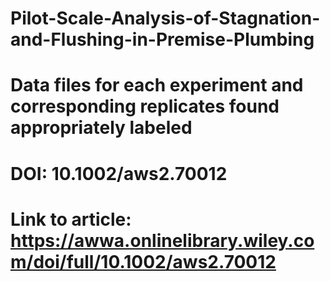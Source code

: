 # Pilot-Scale-Analysis-of-Stagnation-and-Flushing-in-Premise-Plumbing
# Data files for each experiment and corresponding replicates found appropriately labeled 
# DOI: 10.1002/aws2.70012
# Link to article: https://awwa.onlinelibrary.wiley.com/doi/full/10.1002/aws2.70012
